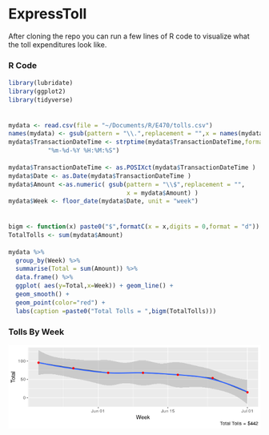 # ExpressToll

After cloning the repo you can run a few lines of R code to visualize what the toll expenditures look like.

### R Code 
```r
library(lubridate)
library(ggplot2)
library(tidyverse)


mydata <- read.csv(file = "~/Documents/R/E470/tolls.csv")
names(mydata) <- gsub(pattern = "\\.",replacement = "",x = names(mydata))
mydata$TransactionDateTime <- strptime(mydata$TransactionDateTime,format = 
           "%m-%d-%Y %H:%M:%S")

mydata$TransactionDateTime <- as.POSIXct(mydata$TransactionDateTime )
mydata$Date <- as.Date(mydata$TransactionDateTime )
mydata$Amount <-as.numeric( gsub(pattern = "\\$",replacement = "",
                                 x = mydata$Amount) )
mydata$Week <- floor_date(mydata$Date, unit = "week")


bigm <- function(x) paste0("$",formatC(x = x,digits = 0,format = "d"))
TotalTolls <- sum(mydata$Amount)

mydata %>%
  group_by(Week) %>%
  summarise(Total = sum(Amount)) %>%
  data.frame() %>% 
  ggplot( aes(y=Total,x=Week)) + geom_line() +
  geom_smooth() +
  geom_point(color="red") + 
  labs(caption =paste0("Total Tolls = ",bigm(TotalTolls)))

```

### Tolls By Week 
![](TollsByWeek2.png)
